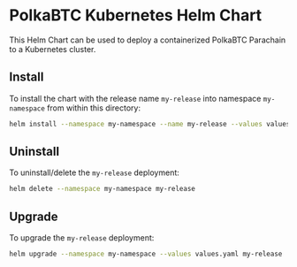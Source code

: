 # PolkaBTC Kubernetes Helm Chart

This Helm Chart can be used to deploy a containerized PolkaBTC Parachain to a Kubernetes cluster.

## Install

To install the chart with the release name `my-release` into namespace `my-namespace` from within this directory:

```bash
helm install --namespace my-namespace --name my-release --values values.yaml ./
```

## Uninstall

To uninstall/delete the `my-release` deployment:

```bash
helm delete --namespace my-namespace my-release
```

## Upgrade

To upgrade the `my-release` deployment:

```bash
helm upgrade --namespace my-namespace --values values.yaml my-release ./
```
